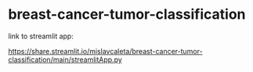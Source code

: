 # breast-cancer-tumor-classification

link to streamlit app:

https://share.streamlit.io/mislavcaleta/breast-cancer-tumor-classification/main/streamlitApp.py